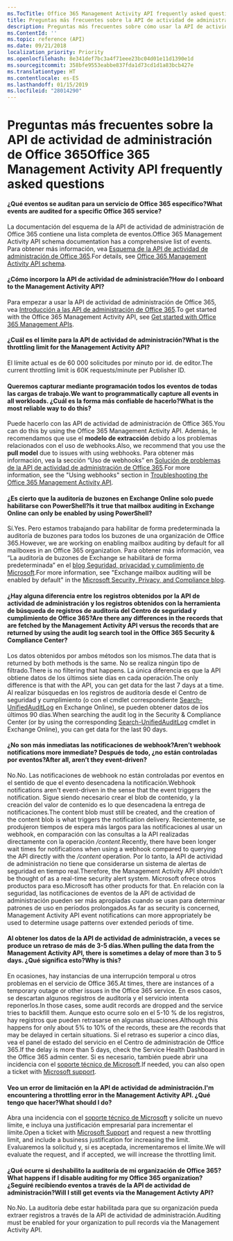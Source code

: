 ```yaml
---
ms.TocTitle: Office 365 Management Activity API frequently asked questions
title: Preguntas más frecuentes sobre la API de actividad de administración de Office 365
description: Preguntas más frecuentes sobre cómo usar la API de actividad de administración de Office 365
ms.ContentId: ''
ms.topic: reference (API)
ms.date: 09/21/2018
localization_priority: Priority
ms.openlocfilehash: 8e341def7bc3a4f71eee23bc04d01e11d1390e1d
ms.sourcegitcommit: 358bfe9553eabbe837fda1d73cd1d1a83bcb427e
ms.translationtype: HT
ms.contentlocale: es-ES
ms.lasthandoff: 01/15/2019
ms.locfileid: "28014290"
---
```

# <a name="office-365-management-activity-api-frequently-asked-questions"></a><span data-ttu-id="8fa3a-103">Preguntas más frecuentes sobre la API de actividad de administración de Office 365</span><span class="sxs-lookup"><span data-stu-id="8fa3a-103">Office 365 Management Activity API frequently asked questions</span></span>

#### <a name="what-events-are-audited-for-a-specific-office-365-service"></a><span data-ttu-id="8fa3a-104">¿Qué eventos se auditan para un servicio de Office 365 específico?</span><span class="sxs-lookup"><span data-stu-id="8fa3a-104">What events are audited for a specific Office 365 service?</span></span>

<span data-ttu-id="8fa3a-105">La documentación del esquema de la API de actividad de administración de Office 365 contiene una lista completa de eventos.</span><span class="sxs-lookup"><span data-stu-id="8fa3a-105">Office 365 Management Activity API schema documentation has a comprehensive list of events.</span></span> <span data-ttu-id="8fa3a-106">Para obtener más información, vea [Esquema de la API de actividad de administración de Office 365](office-365-management-activity-api-schema.md).</span><span class="sxs-lookup"><span data-stu-id="8fa3a-106">For details, see [Office 365 Management Activity API schema](office-365-management-activity-api-schema.md).</span></span>

#### <a name="how-do-i-onboard-to-the-management-activity-api"></a><span data-ttu-id="8fa3a-107">¿Cómo incorporo la API de actividad de administración?</span><span class="sxs-lookup"><span data-stu-id="8fa3a-107">How do I onboard to the Management Activity API?</span></span>

<span data-ttu-id="8fa3a-108">Para empezar a usar la API de actividad de administración de Office 365, vea [Introducción a las API de administración de Office 365](get-started-with-office-365-management-apis.md).</span><span class="sxs-lookup"><span data-stu-id="8fa3a-108">To get started with the Office 365 Management Activity API, see [Get started with Office 365 Management APIs](get-started-with-office-365-management-apis.md).</span></span>
 
#### <a name="what-is-the-throttling-limit-for-the--management-activity-api"></a><span data-ttu-id="8fa3a-109">¿Cuál es el límite para la API de actividad de administración?</span><span class="sxs-lookup"><span data-stu-id="8fa3a-109">What is the throttling limit for the  Management Activity API?</span></span>

<span data-ttu-id="8fa3a-110">El límite actual es de 60 000 solicitudes por minuto por id. de editor.</span><span class="sxs-lookup"><span data-stu-id="8fa3a-110">The current throttling limit is 60K requests/minute per Publisher ID.</span></span> 

#### <a name="we-want-to-programmatically-capture-all-events-in-all-workloads-what-is-the-most-reliable-way-to-do-this"></a><span data-ttu-id="8fa3a-111">Queremos capturar mediante programación todos los eventos de todas las cargas de trabajo.</span><span class="sxs-lookup"><span data-stu-id="8fa3a-111">We want to programmatically capture all events in all workloads.</span></span> <span data-ttu-id="8fa3a-112">¿Cuál es la forma más confiable de hacerlo?</span><span class="sxs-lookup"><span data-stu-id="8fa3a-112">What is the most reliable way to do this?</span></span>

<span data-ttu-id="8fa3a-113">Puede hacerlo con las API de actividad de administración de Office 365.</span><span class="sxs-lookup"><span data-stu-id="8fa3a-113">You can do this by using the Office 365 Management Activity API.</span></span> <span data-ttu-id="8fa3a-114">Además, le recomendamos que use el **modelo de extracción** debido a los problemas relacionados con el uso de webhooks.</span><span class="sxs-lookup"><span data-stu-id="8fa3a-114">Also, we recommend that you use the **pull model** due to issues with using webhooks.</span></span> <span data-ttu-id="8fa3a-115">Para obtener más información, vea la sección “Uso de webhooks” en [Solución de problemas de la API de actividad de administración de Office 365](troubleshooting-the-office-365-management-activity-api.md#using-webhooks).</span><span class="sxs-lookup"><span data-stu-id="8fa3a-115">For more information, see the "Using webhooks" section in [Troubleshooting the Office 365 Management Activity API](troubleshooting-the-office-365-management-activity-api.md#using-webhooks).</span></span>

#### <a name="is-it-true-that-mailbox-auditing-in-exchange-online-can-only-be-enabled-by-using-powershell"></a><span data-ttu-id="8fa3a-116">¿Es cierto que la auditoría de buzones en Exchange Online solo puede habilitarse con PowerShell?</span><span class="sxs-lookup"><span data-stu-id="8fa3a-116">Is it true that mailbox auditing in Exchange Online can only be enabled by using PowerShell?</span></span>

<span data-ttu-id="8fa3a-117">Sí.</span><span class="sxs-lookup"><span data-stu-id="8fa3a-117">Yes.</span></span> <span data-ttu-id="8fa3a-118">Pero estamos trabajando para habilitar de forma predeterminada la auditoría de buzones para todos los buzones de una organización de Office 365.</span><span class="sxs-lookup"><span data-stu-id="8fa3a-118">However, we are working on enabling mailbox auditing by default for all mailboxes in an Office 365 organization.</span></span> <span data-ttu-id="8fa3a-119">Para obtener más información, vea “La auditoría de buzones de Exchange se habilitará de forma predeterminada” en el [blog Seguridad, privacidad y cumplimiento de Microsoft](https://techcommunity.microsoft.com/t5/Security-Privacy-and-Compliance/Exchange-Mailbox-Auditing-will-be-enabled-by-default/ba-p/215171).</span><span class="sxs-lookup"><span data-stu-id="8fa3a-119">For more information, see "Exchange mailbox auditing will be enabled by default" in the [Microsoft Security, Privacy, and Compliance blog](https://techcommunity.microsoft.com/t5/Security-Privacy-and-Compliance/Exchange-Mailbox-Auditing-will-be-enabled-by-default/ba-p/215171).</span></span>

#### <a name="are-there-any-differences-in-the-records-that-are-fetched-by-the-management-activity-api-versus-the-records-that-are-returned-by-using-the-audit-log-search-tool-in-the-office-365-security--compliance-center"></a><span data-ttu-id="8fa3a-120">¿Hay alguna diferencia entre los registros obtenidos por la API de actividad de administración y los registros obtenidos con la herramienta de búsqueda de registros de auditoría del Centro de seguridad y cumplimiento de Office 365?</span><span class="sxs-lookup"><span data-stu-id="8fa3a-120">Are there any differences in the records that are fetched by the Management Activity API versus the records that are returned by using the audit log search tool in the Office 365 Security & Compliance Center?</span></span>

<span data-ttu-id="8fa3a-121">Los datos obtenidos por ambos métodos son los mismos.</span><span class="sxs-lookup"><span data-stu-id="8fa3a-121">The data that is returned by both methods is the same.</span></span> <span data-ttu-id="8fa3a-122">No se realiza ningún tipo de filtrado.</span><span class="sxs-lookup"><span data-stu-id="8fa3a-122">There is no filtering that happens.</span></span> <span data-ttu-id="8fa3a-123">La única diferencia es que la API obtiene datos de los últimos siete días en cada operación.</span><span class="sxs-lookup"><span data-stu-id="8fa3a-123">The only difference is that with the API, you can get data for the last 7 days at a time.</span></span> <span data-ttu-id="8fa3a-124">Al realizar búsquedas en los registros de auditoría desde el Centro de seguridad y cumplimiento (o con el cmdlet correspondiente [Search-UnifiedAuditLog](https://docs.microsoft.com/powershell/module/exchange/policy-and-compliance-audit/search-unifiedauditlog) en Exchange Online), se pueden obtener datos de los últimos 90 días.</span><span class="sxs-lookup"><span data-stu-id="8fa3a-124">When searching the audit log in the Security & Compliance Center (or by using the corresponding [Search-UnifiedAuditLog](https://docs.microsoft.com/powershell/module/exchange/policy-and-compliance-audit/search-unifiedauditlog) cmdlet in Exchange Online), you can get data for the last 90 days.</span></span> 
 
#### <a name="arent-webhook-notifications-more-immediate-after-all-arent-they-event-driven"></a><span data-ttu-id="8fa3a-125">¿No son más inmediatas las notificaciones de webhook?</span><span class="sxs-lookup"><span data-stu-id="8fa3a-125">Aren’t webhook notifications more immediate?</span></span> <span data-ttu-id="8fa3a-126">Después de todo, ¿no están controladas por eventos?</span><span class="sxs-lookup"><span data-stu-id="8fa3a-126">After all, aren’t they event-driven?</span></span>

<span data-ttu-id="8fa3a-127">No.</span><span class="sxs-lookup"><span data-stu-id="8fa3a-127">No.</span></span> <span data-ttu-id="8fa3a-128">Las notificaciones de webhook no están controladas por eventos en el sentido de que el evento desencadena la notificación.</span><span class="sxs-lookup"><span data-stu-id="8fa3a-128">Webhook notifications aren't event-driven in the sense that the event triggers the notification.</span></span> <span data-ttu-id="8fa3a-129">Sigue siendo necesario crear el blob de contenido, y la creación del valor de contenido es lo que desencadena la entrega de notificaciones.</span><span class="sxs-lookup"><span data-stu-id="8fa3a-129">The content blob must still be created, and the creation of the content blob is what triggers the notification delivery.</span></span> <span data-ttu-id="8fa3a-130">Recientemente, se produjeron tiempos de espera más largos para las notificaciones al usar un webhook, en comparación con las consultas a la API realizadas directamente con la operación */content*.</span><span class="sxs-lookup"><span data-stu-id="8fa3a-130">Recently, there have been longer wait times for notifications when using a webhook compared to querying the API directly with the */content* operation.</span></span> <span data-ttu-id="8fa3a-131">Por lo tanto, la API de actividad de administración no tiene que considerarse un sistema de alertas de seguridad en tiempo real.</span><span class="sxs-lookup"><span data-stu-id="8fa3a-131">Therefore, the Management Activity API shouldn’t be thought of as a real-time security alert system.</span></span> <span data-ttu-id="8fa3a-132">Microsoft ofrece otros productos para eso.</span><span class="sxs-lookup"><span data-stu-id="8fa3a-132">Microsoft has other products for that.</span></span> <span data-ttu-id="8fa3a-133">En relación con la seguridad, las notificaciones de eventos de la API de actividad de administración pueden ser más apropiadas cuando se usan para determinar patrones de uso en períodos prolongados.</span><span class="sxs-lookup"><span data-stu-id="8fa3a-133">As far as security is concerned, Management Activity API event notifications can more appropriately be used to determine usage patterns over extended periods of time.</span></span>

#### <a name="when-pulling-the-data-from-the-management-activity-api-there-is-sometimes-a-delay-of-more-than-3-to-5-days-why-is-this"></a><span data-ttu-id="8fa3a-134">Al obtener los datos de la API de actividad de administración, a veces se produce un retraso de más de 3-5 días.</span><span class="sxs-lookup"><span data-stu-id="8fa3a-134">When pulling the data from the Management Activity API, there is sometimes a delay of more than 3 to 5 days.</span></span> <span data-ttu-id="8fa3a-135">¿Qué significa esto?</span><span class="sxs-lookup"><span data-stu-id="8fa3a-135">Why is this?</span></span>

<span data-ttu-id="8fa3a-136">En ocasiones, hay instancias de una interrupción temporal u otros problemas en el servicio de Office 365.</span><span class="sxs-lookup"><span data-stu-id="8fa3a-136">At times, there are instances of a temporary outage or other issues in the Office 365 service.</span></span> <span data-ttu-id="8fa3a-137">En esos casos, se descartan algunos registros de auditoría y el servicio intenta reponerlos.</span><span class="sxs-lookup"><span data-stu-id="8fa3a-137">In those cases, some audit records are dropped and the service tries to backfill them.</span></span> <span data-ttu-id="8fa3a-138">Aunque esto ocurre solo en el 5-10 % de los registros, hay registros que pueden retrasarse en algunas situaciones.</span><span class="sxs-lookup"><span data-stu-id="8fa3a-138">Although this happens for only about 5% to 10% of the records, these are the records that may be delayed in certain situations.</span></span> <span data-ttu-id="8fa3a-139">Si el retraso es superior a cinco días, vea el panel de estado del servicio en el Centro de administración de Office 365.</span><span class="sxs-lookup"><span data-stu-id="8fa3a-139">If the delay is more than 5 days, check the Service Health Dashboard in the Office 365 admin center.</span></span> <span data-ttu-id="8fa3a-140">Si es necesario, también puede abrir una incidencia con el [soporte técnico de Microsoft](https://support.office.com/article/contact-support-for-business-products-admin-help-32a17ca7-6fa0-4870-8a8d-e25ba4ccfd4b#ID0EAADAAA=online).</span><span class="sxs-lookup"><span data-stu-id="8fa3a-140">If needed, you can also open a ticket with [Microsoft support](https://support.office.com/article/contact-support-for-business-products-admin-help-32a17ca7-6fa0-4870-8a8d-e25ba4ccfd4b#ID0EAADAAA=online).</span></span>

#### <a name="im-encountering-a-throttling-error-in-the-management-activity-api-what-should-i-do"></a><span data-ttu-id="8fa3a-141">Veo un error de limitación en la API de actividad de administración.</span><span class="sxs-lookup"><span data-stu-id="8fa3a-141">I'm encountering a throttling error in the Management Activity API.</span></span> <span data-ttu-id="8fa3a-142">¿Qué tengo que hacer?</span><span class="sxs-lookup"><span data-stu-id="8fa3a-142">What should I do?</span></span>

<span data-ttu-id="8fa3a-143">Abra una incidencia con el [soporte técnico de Microsoft](https://support.office.com/article/contact-support-for-business-products-admin-help-32a17ca7-6fa0-4870-8a8d-e25ba4ccfd4b#ID0EAADAAA=online) y solicite un nuevo límite, e incluya una justificación empresarial para incrementar el límite.</span><span class="sxs-lookup"><span data-stu-id="8fa3a-143">Open a ticket with [Microsoft Support](https://support.office.com/article/contact-support-for-business-products-admin-help-32a17ca7-6fa0-4870-8a8d-e25ba4ccfd4b#ID0EAADAAA=online) and request a new throttling limit, and include a business justification for increasing the limit.</span></span> <span data-ttu-id="8fa3a-144">Evaluaremos la solicitud y, si es aceptada, incrementaremos el límite.</span><span class="sxs-lookup"><span data-stu-id="8fa3a-144">We will evaluate the request, and if accepted, we will increase the throttling limit.</span></span>

#### <a name="what-happens-if-i-disable-auditing-for-my-office-365-organization-will-i-still-get-events-via-the-management-activity-api"></a><span data-ttu-id="8fa3a-145">¿Qué ocurre si deshabilito la auditoría de mi organización de Office 365?</span><span class="sxs-lookup"><span data-stu-id="8fa3a-145">What happens if I disable auditing for my Office 365 organization?</span></span> <span data-ttu-id="8fa3a-146">¿Seguiré recibiendo eventos a través de la API de actividad de administración?</span><span class="sxs-lookup"><span data-stu-id="8fa3a-146">Will I still get events via the Management Activty API?</span></span>

<span data-ttu-id="8fa3a-147">No.</span><span class="sxs-lookup"><span data-stu-id="8fa3a-147">No.</span></span> <span data-ttu-id="8fa3a-148">La auditoría debe estar habilitada para que su organización pueda extraer registros a través de la API de actividad de administración.</span><span class="sxs-lookup"><span data-stu-id="8fa3a-148">Auditing must be enabled for your organization to pull records via the Management Activity API.</span></span>

